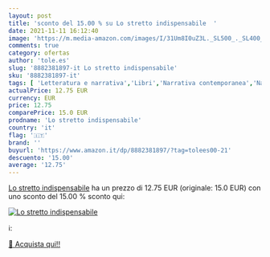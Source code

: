```yaml
---
layout: post
title: 'sconto del 15.00 % su Lo stretto indispensabile  '
date: 2021-11-11 16:12:40
image: 'https://m.media-amazon.com/images/I/31Um8I0uZ3L._SL500_._SL400_.jpg'
comments: true
category: ofertas
author: 'tole.es'
slug: '8882381897-it Lo stretto indispensabile'
sku: '8882381897-it'
tags: [ 'Letteratura e narrativa','Libri','Narrativa contemporanea','Narrativa di genere','Narrativa letteraria', ]
actualPrice: 12.75 EUR
currency: EUR
price: 12.75
comparePrice: 15.0 EUR
prodname: 'Lo stretto indispensabile'
country: 'it'
flag: '🇮🇹'
brand: ''
buyurl: 'https://www.amazon.it/dp/8882381897/?tag=tolees00-21'
descuento: '15.00'
average: '12.75'
---
```


[Lo stretto indispensabile](https://www.amazon.it/dp/8882381897/?tag=tolees00-21) ha un prezzo di 12.75 EUR (originale: 15.0 EUR) con uno sconto del 15.00 % sconto qui:

[![Lo stretto indispensabile](https://m.media-amazon.com/images/I/31Um8I0uZ3L._SL500_._SL400_.jpg)](https://www.amazon.it/dp/8882381897/?tag=tolees00-21)

ℹ️:


[🛒 Acquista qui!!](https://www.amazon.it/dp/8882381897/?tag=tolees00-21)
